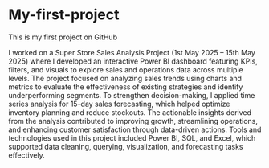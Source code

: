 # My-first-project
This is my first project on GitHub

I worked on a Super Store Sales Analysis Project (1st May 2025 – 15th May 2025) where I developed an interactive Power BI dashboard featuring KPIs, filters, and visuals to explore sales and operations data across multiple levels. The project focused on analyzing sales trends using charts and metrics to evaluate the effectiveness of existing strategies and identify underperforming segments. To strengthen decision-making, I applied time series analysis for 15-day sales forecasting, which helped optimize inventory planning and reduce stockouts. The actionable insights derived from the analysis contributed to improving growth, streamlining operations, and enhancing customer satisfaction through data-driven actions. Tools and technologies used in this project included Power BI, SQL, and Excel, which supported data cleaning, querying, visualization, and forecasting tasks effectively.

